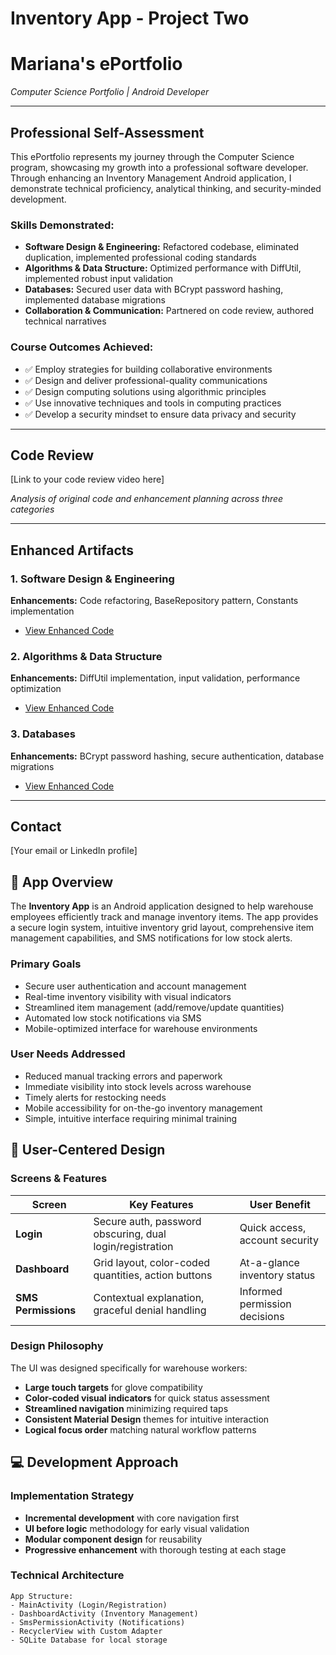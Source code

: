 # Inventory App - Project Two

# Mariana's ePortfolio
*Computer Science Portfolio | Android Developer*

---

## Professional Self-Assessment

This ePortfolio represents my journey through the Computer Science program, showcasing my growth into a professional software developer. Through enhancing an Inventory Management Android application, I demonstrate technical proficiency, analytical thinking, and security-minded development.

### Skills Demonstrated:
- **Software Design & Engineering:** Refactored codebase, eliminated duplication, implemented professional coding standards
- **Algorithms & Data Structure:** Optimized performance with DiffUtil, implemented robust input validation
- **Databases:** Secured user data with BCrypt password hashing, implemented database migrations
- **Collaboration & Communication:** Partnered on code review, authored technical narratives

### Course Outcomes Achieved:
- ✅ Employ strategies for building collaborative environments
- ✅ Design and deliver professional-quality communications
- ✅ Design computing solutions using algorithmic principles
- ✅ Use innovative techniques and tools in computing practices
- ✅ Develop a security mindset to ensure data privacy and security

---

## Code Review
[Link to your code review video here]

*Analysis of original code and enhancement planning across three categories*

---

## Enhanced Artifacts

### 1. Software Design & Engineering
**Enhancements:** Code refactoring, BaseRepository pattern, Constants implementation
- [View Enhanced Code](./)

### 2. Algorithms & Data Structure  
**Enhancements:** DiffUtil implementation, input validation, performance optimization
- [View Enhanced Code](./)

### 3. Databases
**Enhancements:** BCrypt password hashing, secure authentication, database migrations
- [View Enhanced Code](./)

---

## Contact
[Your email or LinkedIn profile]

## 📱 App Overview
The **Inventory App** is an Android application designed to help warehouse employees efficiently track and manage inventory items. The app provides a secure login system, intuitive inventory grid layout, comprehensive item management capabilities, and SMS notifications for low stock alerts.

### Primary Goals
- Secure user authentication and account management
- Real-time inventory visibility with visual indicators
- Streamlined item management (add/remove/update quantities)
- Automated low stock notifications via SMS
- Mobile-optimized interface for warehouse environments

### User Needs Addressed
- Reduced manual tracking errors and paperwork
- Immediate visibility into stock levels across warehouse
- Timely alerts for restocking needs
- Mobile accessibility for on-the-go inventory management
- Simple, intuitive interface requiring minimal training

## 🎨 User-Centered Design

### Screens & Features
| Screen | Key Features | User Benefit |
|--------|-------------|-------------|
| **Login** | Secure auth, password obscuring, dual login/registration | Quick access, account security |
| **Dashboard** | Grid layout, color-coded quantities, action buttons | At-a-glance inventory status |
| **SMS Permissions** | Contextual explanation, graceful denial handling | Informed permission decisions |

### Design Philosophy
The UI was designed specifically for warehouse workers:
- **Large touch targets** for glove compatibility
- **Color-coded visual indicators** for quick status assessment
- **Streamlined navigation** minimizing required taps
- **Consistent Material Design** themes for intuitive interaction
- **Logical focus order** matching natural workflow patterns

## 💻 Development Approach

### Implementation Strategy
- **Incremental development** with core navigation first
- **UI before logic** methodology for early visual validation
- **Modular component design** for reusability
- **Progressive enhancement** with thorough testing at each stage

### Technical Architecture
```plaintext
App Structure:
- MainActivity (Login/Registration)
- DashboardActivity (Inventory Management) 
- SmsPermissionActivity (Notifications)
- RecyclerView with Custom Adapter
- SQLite Database for local storage
